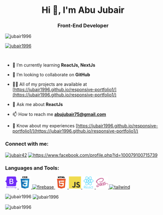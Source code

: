 <h1 align="center">Hi 👋, I'm Abu Jubair</h1>
<h3 align="center">Front-End Developer</h3>

<p align="left"> <img src="https://komarev.com/ghpvc/?username=jubair1996&label=Profile%20views&color=0e75b6&style=flat" alt="jubair1996" /> </p>

<p align="left"> <a href="https://github.com/ryo-ma/github-profile-trophy"><img src="https://github-profile-trophy.vercel.app/?username=jubair1996" alt="jubair1996" /></a> </p>

<p align="left"> <a href="https://twitter.com/" target="blank"><img src="https://img.shields.io/twitter/follow/?logo=twitter&style=for-the-badge" alt="" /></a> </p>

- 🌱 I’m currently learning **ReactJs, NextJs**

- 👯 I’m looking to collaborate on **GitHub**

- 👨‍💻 All of my projects are available at [https://jubair1996.github.io/responsive-portfolio1/](https://jubair1996.github.io/responsive-portfolio1/)

- 💬 Ask me about **ReactJs**

- 📫 How to reach me **abujubair75@gmail.com**

- 📄 Know about my experiences [https://jubair1996.github.io/responsive-portfolio1/](https://jubair1996.github.io/responsive-portfolio1/)

<h3 align="left">Connect with me:</h3>
<p align="left">
<a href="https://linkedin.com/in/jubair42" target="blank"><img align="center" src="https://raw.githubusercontent.com/rahuldkjain/github-profile-readme-generator/master/src/images/icons/Social/linked-in-alt.svg" alt="jubair42" height="30" width="40" /></a>
<a href="https://fb.com/https://www.facebook.com/profile.php?id=100079100715739" target="blank"><img align="center" src="https://raw.githubusercontent.com/rahuldkjain/github-profile-readme-generator/master/src/images/icons/Social/facebook.svg" alt="https://www.facebook.com/profile.php?id=100079100715739" height="30" width="40" /></a>
</p>

<h3 align="left">Languages and Tools:</h3>
<p align="left"> <a href="https://getbootstrap.com" target="_blank" rel="noreferrer"> <img src="https://raw.githubusercontent.com/devicons/devicon/master/icons/bootstrap/bootstrap-plain-wordmark.svg" alt="bootstrap" width="40" height="40"/> </a> <a href="https://www.w3schools.com/css/" target="_blank" rel="noreferrer"> <img src="https://raw.githubusercontent.com/devicons/devicon/master/icons/css3/css3-original-wordmark.svg" alt="css3" width="40" height="40"/> </a> <a href="https://firebase.google.com/" target="_blank" rel="noreferrer"> <img src="https://www.vectorlogo.zone/logos/firebase/firebase-icon.svg" alt="firebase" width="40" height="40"/> </a> <a href="https://www.w3.org/html/" target="_blank" rel="noreferrer"> <img src="https://raw.githubusercontent.com/devicons/devicon/master/icons/html5/html5-original-wordmark.svg" alt="html5" width="40" height="40"/> </a> <a href="https://developer.mozilla.org/en-US/docs/Web/JavaScript" target="_blank" rel="noreferrer"> <img src="https://raw.githubusercontent.com/devicons/devicon/master/icons/javascript/javascript-original.svg" alt="javascript" width="40" height="40"/> </a> <a href="https://reactjs.org/" target="_blank" rel="noreferrer"> <img src="https://raw.githubusercontent.com/devicons/devicon/master/icons/react/react-original-wordmark.svg" alt="react" width="40" height="40"/> </a> <a href="https://sass-lang.com" target="_blank" rel="noreferrer"> <img src="https://raw.githubusercontent.com/devicons/devicon/master/icons/sass/sass-original.svg" alt="sass" width="40" height="40"/> </a> <a href="https://tailwindcss.com/" target="_blank" rel="noreferrer"> <img src="https://www.vectorlogo.zone/logos/tailwindcss/tailwindcss-icon.svg" alt="tailwind" width="40" height="40"/> </a> </p>

<p><img align="left" src="https://github-readme-stats.vercel.app/api/top-langs?username=jubair1996&show_icons=true&locale=en&layout=compact" alt="jubair1996" /></p>

<p>&nbsp;<img align="center" src="https://github-readme-stats.vercel.app/api?username=jubair1996&show_icons=true&locale=en" alt="jubair1996" /></p>

<p><img align="center" src="https://github-readme-streak-stats.herokuapp.com/?user=jubair1996&" alt="jubair1996" /></p>
